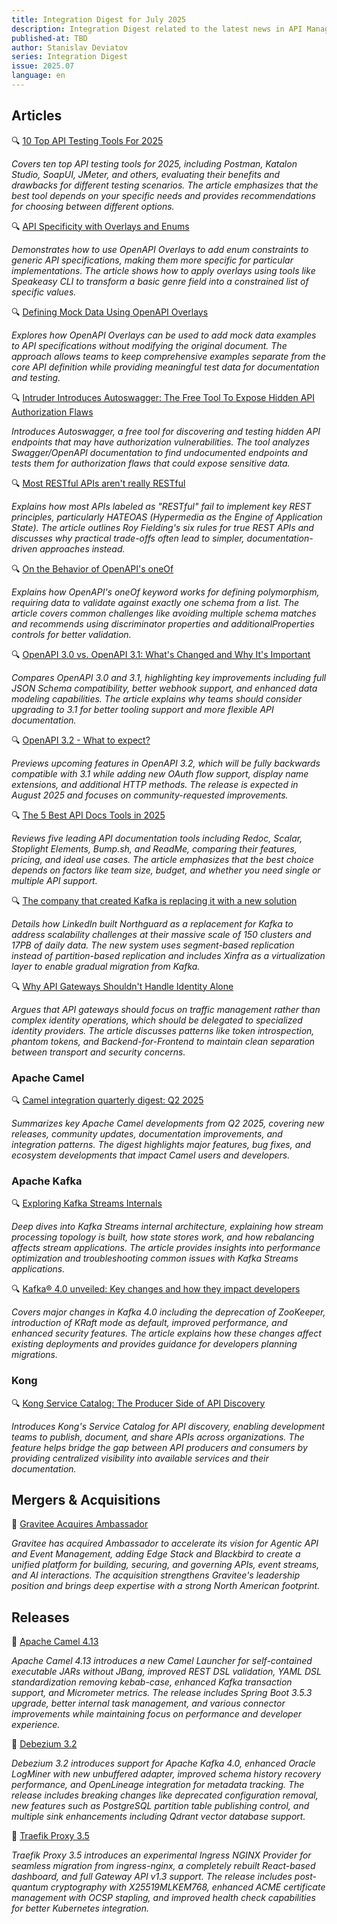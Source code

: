 ```yaml
---
title: Integration Digest for July 2025
description: Integration Digest related to the latest news in API Management, iPaaS, ESB, Integration frameworks, message brokers, etc.
published-at: TBD
author: Stanislav Deviatov
series: Integration Digest
issue: 2025.07
language: en
---
```


## Articles

🔍 [10 Top API Testing Tools For 2025](https://nordicapis.com/10-top-api-testing-tools-for-2025/)

*Covers ten top API testing tools for 2025, including Postman, Katalon Studio, SoapUI, JMeter, and others, evaluating their benefits and drawbacks for different testing scenarios. The article emphasizes that the best tool depends on your specific needs and provides recommendations for choosing between different options.*

🔍 [API Specificity with Overlays and Enums](https://lornajane.net/posts/2025/api-specificity-with-overlays-and-enums)

*Demonstrates how to use OpenAPI Overlays to add enum constraints to generic API specifications, making them more specific for particular implementations. The article shows how to apply overlays using tools like Speakeasy CLI to transform a basic genre field into a constrained list of specific values.*

🔍 [Defining Mock Data Using OpenAPI Overlays](https://apichangelog.substack.com/p/defining-mock-data-using-openapi-overlays)

*Explores how OpenAPI Overlays can be used to add mock data examples to API specifications without modifying the original document. The approach allows teams to keep comprehensive examples separate from the core API definition while providing meaningful test data for documentation and testing.*

🔍 [Intruder Introduces Autoswagger: The Free Tool To Expose Hidden API Authorization Flaws](https://www.intruder.io/research/broken-authorization-apis-autoswagger)

*Introduces Autoswagger, a free tool for discovering and testing hidden API endpoints that may have authorization vulnerabilities. The tool analyzes Swagger/OpenAPI documentation to find undocumented endpoints and tests them for authorization flaws that could expose sensitive data.*

🔍 [Most RESTful APIs aren't really RESTful](https://florian-kraemer.net//software-architecture/2025/07/07/Most-RESTful-APIs-are-not-really-RESTful.html)

*Explains how most APIs labeled as "RESTful" fail to implement key REST principles, particularly HATEOAS (Hypermedia as the Engine of Application State). The article outlines Roy Fielding's six rules for true REST APIs and discusses why practical trade-offs often lead to simpler, documentation-driven approaches instead.*

🔍 [On the Behavior of OpenAPI's oneOf](https://apichangelog.substack.com/p/on-the-behavior-of-openapi-oneof)

*Explains how OpenAPI's oneOf keyword works for defining polymorphism, requiring data to validate against exactly one schema from a list. The article covers common challenges like avoiding multiple schema matches and recommends using discriminator properties and additionalProperties controls for better validation.*

🔍 [OpenAPI 3.0 vs. OpenAPI 3.1: What's Changed and Why It's Important](https://document360.com/blog/openapi-3-0-vs-openapi-3-1/)

*Compares OpenAPI 3.0 and 3.1, highlighting key improvements including full JSON Schema compatibility, better webhook support, and enhanced data modeling capabilities. The article explains why teams should consider upgrading to 3.1 for better tooling support and more flexible API documentation.*

🔍 [OpenAPI 3.2 - What to expect?](https://bump.sh/blog/openapi-3-2-what-to-expect/)

*Previews upcoming features in OpenAPI 3.2, which will be fully backwards compatible with 3.1 while adding new OAuth flow support, display name extensions, and additional HTTP methods. The release is expected in August 2025 and focuses on community-requested improvements.*

🔍 [The 5 Best API Docs Tools in 2025](https://apisyouwonthate.com/blog/top-5-best-api-docs-tools/)

*Reviews five leading API documentation tools including Redoc, Scalar, Stoplight Elements, Bump.sh, and ReadMe, comparing their features, pricing, and ideal use cases. The article emphasizes that the best choice depends on factors like team size, budget, and whether you need single or multiple API support.*

🔍 [The company that created Kafka is replacing it with a new solution](https://vutr.substack.com/p/the-company-that-created-kafka-is)

*Details how LinkedIn built Northguard as a replacement for Kafka to address scalability challenges at their massive scale of 150 clusters and 17PB of daily data. The new system uses segment-based replication instead of partition-based replication and includes Xinfra as a virtualization layer to enable gradual migration from Kafka.*

🔍 [Why API Gateways Shouldn't Handle Identity Alone](https://nordicapis.com/why-api-gateways-shouldnt-handle-identity-alone/)

*Argues that API gateways should focus on traffic management rather than complex identity operations, which should be delegated to specialized identity providers. The article discusses patterns like token introspection, phantom tokens, and Backend-for-Frontend to maintain clean separation between transport and security concerns.*

### Apache Camel

🔍 [Camel integration quarterly digest: Q2 2025](https://developers.redhat.com/blog/2025/07/23/camel-integration-quarterly-digest-q2-2025)

*Summarizes key Apache Camel developments from Q2 2025, covering new releases, community updates, documentation improvements, and integration patterns. The digest highlights major features, bug fixes, and ecosystem developments that impact Camel users and developers.*

### Apache Kafka

🔍 [Exploring Kafka Streams Internals](https://cefboud.com/posts/kafka-streams-internals/)

*Deep dives into Kafka Streams internal architecture, explaining how stream processing topology is built, how state stores work, and how rebalancing affects stream applications. The article provides insights into performance optimization and troubleshooting common issues with Kafka Streams applications.*

🔍 [Kafka® 4.0 unveiled: Key changes and how they impact developers](https://www.instaclustr.com/blog/kafka-4-0-unveiled-key-changes-and-how-they-impact-developers/)

*Covers major changes in Kafka 4.0 including the deprecation of ZooKeeper, introduction of KRaft mode as default, improved performance, and enhanced security features. The article explains how these changes affect existing deployments and provides guidance for developers planning migrations.*

### Kong

🔍 [Kong Service Catalog: The Producer Side of API Discovery](https://konghq.com/blog/product-releases/service-catalog-deep-dive)

*Introduces Kong's Service Catalog for API discovery, enabling development teams to publish, document, and share APIs across organizations. The feature helps bridge the gap between API producers and consumers by providing centralized visibility into available services and their documentation.*

## Mergers & Acquisitions

🤝 [Gravitee Acquires Ambassador](https://www.gravitee.io/blog/gravitee-acquires-ambassador-to-accelerate-agentic-api-event-management)

*Gravitee has acquired Ambassador to accelerate its vision for Agentic API and Event Management, adding Edge Stack and Blackbird to create a unified platform for building, securing, and governing APIs, event streams, and AI interactions. The acquisition strengthens Gravitee's leadership position and brings deep expertise with a strong North American footprint.*

## Releases

🚀 [Apache Camel 4.13](https://camel.apache.org/blog/2025/07/camel413-whatsnew/)

*Apache Camel 4.13 introduces a new Camel Launcher for self-contained executable JARs without JBang, improved REST DSL validation, YAML DSL standardization removing kebab-case, enhanced Kafka transaction support, and Micrometer metrics. The release includes Spring Boot 3.5.3 upgrade, better internal task management, and various connector improvements while maintaining focus on performance and developer experience.*

🚀 [Debezium 3.2](https://debezium.io/blog/2025/07/09/debezium-3-2-final-released/)

*Debezium 3.2 introduces support for Apache Kafka 4.0, enhanced Oracle LogMiner with new unbuffered adapter, improved schema history recovery performance, and OpenLineage integration for metadata tracking. The release includes breaking changes like deprecated configuration removal, new features such as PostgreSQL partition table publishing control, and multiple sink enhancements including Qdrant vector database support.*

🚀 [Traefik Proxy 3.5](https://traefik.io/blog/traefik-proxy-v3-5)

*Traefik Proxy 3.5 introduces an experimental Ingress NGINX Provider for seamless migration from ingress-nginx, a completely rebuilt React-based dashboard, and full Gateway API v1.3 support. The release includes post-quantum cryptography with X25519MLKEM768, enhanced ACME certificate management with OCSP stapling, and improved health check capabilities for better Kubernetes integration.*